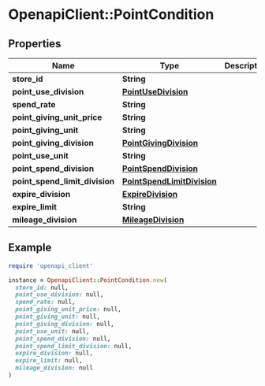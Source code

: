 # OpenapiClient::PointCondition

## Properties

| Name | Type | Description | Notes |
| ---- | ---- | ----------- | ----- |
| **store_id** | **String** |  | [optional] |
| **point_use_division** | [**PointUseDivision**](PointUseDivision.md) |  | [optional] |
| **spend_rate** | **String** |  | [optional] |
| **point_giving_unit_price** | **String** |  | [optional] |
| **point_giving_unit** | **String** |  | [optional] |
| **point_giving_division** | [**PointGivingDivision**](PointGivingDivision.md) |  | [optional] |
| **point_use_unit** | **String** |  | [optional] |
| **point_spend_division** | [**PointSpendDivision**](PointSpendDivision.md) |  | [optional] |
| **point_spend_limit_division** | [**PointSpendLimitDivision**](PointSpendLimitDivision.md) |  | [optional] |
| **expire_division** | [**ExpireDivision**](ExpireDivision.md) |  | [optional] |
| **expire_limit** | **String** |  | [optional] |
| **mileage_division** | [**MileageDivision**](MileageDivision.md) |  | [optional] |

## Example

```ruby
require 'openapi_client'

instance = OpenapiClient::PointCondition.new(
  store_id: null,
  point_use_division: null,
  spend_rate: null,
  point_giving_unit_price: null,
  point_giving_unit: null,
  point_giving_division: null,
  point_use_unit: null,
  point_spend_division: null,
  point_spend_limit_division: null,
  expire_division: null,
  expire_limit: null,
  mileage_division: null
)
```

